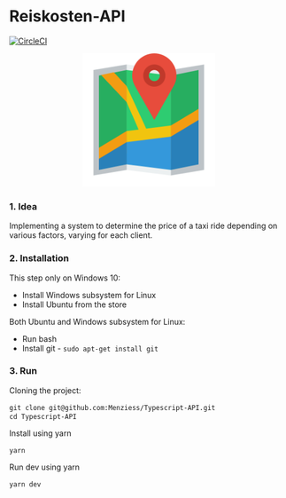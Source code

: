 # Reiskosten-API

[![CircleCI](https://circleci.com/gh/Menziess/Typescript-API.svg?style=svg&circle-token=f15bb61e27183be7c674cc93123710dec4c20c86)](https://circleci.com/gh/Menziess/Typescript-API)

<p align="center"><img width="240" src="res/img/map.png"></p>

### 1. Idea

Implementing a system to determine the price of a taxi ride depending on various factors, varying for each client.

### 2. Installation

This step only on Windows 10:

- Install Windows subsystem for Linux
- Install Ubuntu from the store

Both Ubuntu and Windows subsystem for Linux:

- Run bash
- Install git - ```sudo apt-get install git```

### 3. Run

Cloning the project:

    git clone git@github.com:Menziess/Typescript-API.git
    cd Typescript-API

Install using yarn

    yarn

Run dev using yarn

    yarn dev
